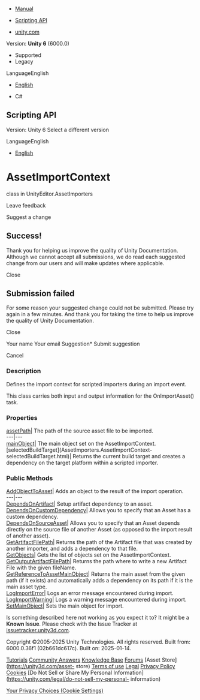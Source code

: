 [ ]()

  * [Manual](../Manual/index.html)
  * [Scripting API](../ScriptReference/index.html)

  * [unity.com](https://unity.com/)

Version: **Unity 6** (6000.0)

  * Supported
  * Legacy

LanguageEnglish

  * [English]()

  * C#

[ ](https://docs.unity3d.com)

## Scripting API

Version: Unity 6 Select a different version

LanguageEnglish

  * [English]()

# AssetImportContext

class in UnityEditor.AssetImporters

Leave feedback

Suggest a change

## Success!

Thank you for helping us improve the quality of Unity Documentation. Although
we cannot accept all submissions, we do read each suggested change from our
users and will make updates where applicable.

Close

## Submission failed

For some reason your suggested change could not be submitted. Please <a>try
again</a> in a few minutes. And thank you for taking the time to help us
improve the quality of Unity Documentation.

Close

Your name Your email Suggestion* Submit suggestion

Cancel

[ ]()

### Description

Defines the import context for scripted importers during an import event.

This class carries both input and output information for the OnImportAsset()
task.

### Properties

[assetPath](AssetImporters.AssetImportContext-assetPath.html)| The path of the
source asset file to be imported.  
---|---  
[mainObject](AssetImporters.AssetImportContext-mainObject.html)| The main
object set on the AssetImportContext.  
[selectedBuildTarget](AssetImporters.AssetImportContext-
selectedBuildTarget.html)| Returns the current build target and creates a
dependency on the target platform within a scripted importer.  
  
### Public Methods

[AddObjectToAsset](AssetImporters.AssetImportContext.AddObjectToAsset.html)|
Adds an object to the result of the import operation.  
---|---  
[DependsOnArtifact](AssetImporters.AssetImportContext.DependsOnArtifact.html)|
Setup artifact dependency to an asset.  
[DependsOnCustomDependency](AssetImporters.AssetImportContext.DependsOnCustomDependency.html)|
Allows you to specify that an Asset has a custom dependency.  
[DependsOnSourceAsset](AssetImporters.AssetImportContext.DependsOnSourceAsset.html)|
Allows you to specify that an Asset depends directly on the source file of
another Asset (as opposed to the import result of another asset).  
[GetArtifactFilePath](AssetImporters.AssetImportContext.GetArtifactFilePath.html)|
Returns the path of the Artifact file that was created by another importer,
and adds a dependency to that file.  
[GetObjects](AssetImporters.AssetImportContext.GetObjects.html)| Gets the list
of objects set on the AssetImportContext.  
[GetOutputArtifactFilePath](AssetImporters.AssetImportContext.GetOutputArtifactFilePath.html)|
Returns the path where to write a new Artifact File with the given fileName.  
[GetReferenceToAssetMainObject](AssetImporters.AssetImportContext.GetReferenceToAssetMainObject.html)|
Returns the main asset from the given path (if it exists) and automatically
adds a dependency on its path if it is the main asset type.  
[LogImportError](AssetImporters.AssetImportContext.LogImportError.html)| Logs
an error message encountered during import.  
[LogImportWarning](AssetImporters.AssetImportContext.LogImportWarning.html)|
Logs a warning message encountered during import.  
[SetMainObject](AssetImporters.AssetImportContext.SetMainObject.html)| Sets
the main object for import.  
  
Is something described here not working as you expect it to? It might be a
**Known Issue**. Please check with the Issue Tracker at
[issuetracker.unity3d.com](https://issuetracker.unity3d.com).

Copyright ©2005-2025 Unity Technologies. All rights reserved. Built from:
6000.0.36f1 (02b661dc617c). Built on: 2025-01-14.

[Tutorials](https://unity3d.com/learn) [Community
Answers](https://answers.unity3d.com) [Knowledge
Base](https://support.unity3d.com/hc/en-us)
[Forums](https://forum.unity3d.com) [Asset Store](https://unity3d.com/asset-
store) [Terms of use](https://docs.unity3d.com/Manual/TermsOfUse.html)
[Legal](https://unity.com/legal) [Privacy
Policy](https://unity.com/legal/privacy-policy)
[Cookies](https://unity.com/legal/cookie-policy) [Do Not Sell or Share My
Personal Information](https://unity.com/legal/do-not-sell-my-personal-
information)

[Your Privacy Choices (Cookie Settings)](javascript:void\(0\);)

